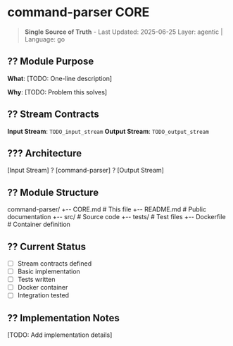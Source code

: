 # command-parser CORE

> **Single Source of Truth** - Last Updated: 2025-06-25
> Layer: agentic | Language: go

## ?? Module Purpose

**What**: [TODO: One-line description]

**Why**: [TODO: Problem this solves]

## ?? Stream Contracts

**Input Stream**: `TODO_input_stream`
**Output Stream**: `TODO_output_stream`

## ??? Architecture

[Input Stream] ? [command-parser] ? [Output Stream]

## ?? Module Structure

command-parser/
+-- CORE.md          # This file
+-- README.md        # Public documentation
+-- src/             # Source code
+-- tests/           # Test files
+-- Dockerfile       # Container definition

## ?? Current Status

- [ ] Stream contracts defined
- [ ] Basic implementation
- [ ] Tests written
- [ ] Docker container
- [ ] Integration tested

## ?? Implementation Notes

[TODO: Add implementation details]
